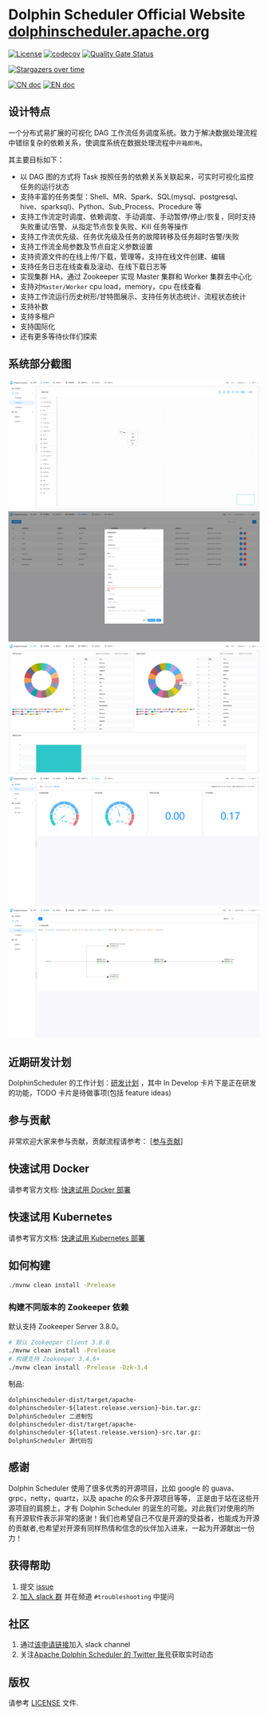 Dolphin Scheduler Official Website
[dolphinscheduler.apache.org](https://dolphinscheduler.apache.org)
==================================================================

[![License](https://img.shields.io/badge/license-Apache%202-4EB1BA.svg)](https://www.apache.org/licenses/LICENSE-2.0.html)
[![codecov](https://codecov.io/gh/apache/dolphinscheduler/branch/dev/graph/badge.svg)](https://codecov.io/gh/apache/dolphinscheduler/branch/dev)
[![Quality Gate Status](https://sonarcloud.io/api/project_badges/measure?project=apache-dolphinscheduler&metric=alert_status)](https://sonarcloud.io/dashboard?id=apache-dolphinscheduler)

[![Stargazers over time](https://starchart.cc/apache/dolphinscheduler.svg)](https://starchart.cc/apache/dolphinscheduler)

[![CN doc](https://img.shields.io/badge/文档-中文版-blue.svg)](README_zh_CN.md)
[![EN doc](https://img.shields.io/badge/document-English-blue.svg)](README.md)

## 设计特点

一个分布式易扩展的可视化 DAG 工作流任务调度系统。致力于解决数据处理流程中错综复杂的依赖关系，使调度系统在数据处理流程中`开箱即用`。

其主要目标如下：

- 以 DAG 图的方式将 Task 按照任务的依赖关系关联起来，可实时可视化监控任务的运行状态
- 支持丰富的任务类型：Shell、MR、Spark、SQL(mysql、postgresql、hive、sparksql)、Python、Sub_Process、Procedure 等
- 支持工作流定时调度、依赖调度、手动调度、手动暂停/停止/恢复，同时支持失败重试/告警、从指定节点恢复失败、Kill 任务等操作
- 支持工作流优先级、任务优先级及任务的故障转移及任务超时告警/失败
- 支持工作流全局参数及节点自定义参数设置
- 支持资源文件的在线上传/下载，管理等，支持在线文件创建、编辑
- 支持任务日志在线查看及滚动、在线下载日志等
- 实现集群 HA，通过 Zookeeper 实现 Master 集群和 Worker 集群去中心化
- 支持对`Master/Worker` cpu load，memory，cpu 在线查看
- 支持工作流运行历史树形/甘特图展示、支持任务状态统计、流程状态统计
- 支持补数
- 支持多租户
- 支持国际化
- 还有更多等待伙伴们探索

## 系统部分截图

![dag](./images/zh_CN/dag.png)
![data-source](./images/zh_CN/data-source.png)
![home](./images/zh_CN/home.png)
![master](./images/zh_CN/master.png)
![workflow-tree](./images/zh_CN/workflow-tree.png)

## 近期研发计划

DolphinScheduler 的工作计划：<a href="https://github.com/apache/dolphinscheduler/projects/1" target="_blank">研发计划</a> ，其中 In Develop 卡片下是正在研发的功能，TODO 卡片是待做事项(包括 feature ideas)

## 参与贡献

非常欢迎大家来参与贡献，贡献流程请参考：
[[参与贡献](docs/docs/zh/contribute/join/contribute.md)]

## 快速试用 Docker

请参考官方文档: [快速试用 Docker 部署](https://dolphinscheduler.apache.org/zh-cn/docs/3.1.2/guide/start/docker)

## 快速试用 Kubernetes

请参考官方文档: [快速试用 Kubernetes 部署](https://dolphinscheduler.apache.org/zh-cn/docs/3.1.2/guide/installation/kubernetes)

## 如何构建

```bash
./mvnw clean install -Prelease
```

### 构建不同版本的 Zookeeper 依赖

默认支持 Zookeeper Server 3.8.0。
```bash
# 默认 Zookeeper Client 3.8.0
./mvnw clean install -Prelease
# 构建支持 Zookeeper 3.4.6+
./mvnw clean install -Prelease -Dzk-3.4
```

制品:

```
dolphinscheduler-dist/target/apache-dolphinscheduler-${latest.release.version}-bin.tar.gz: DolphinScheduler 二进制包
dolphinscheduler-dist/target/apache-dolphinscheduler-${latest.release.version}-src.tar.gz: DolphinScheduler 源代码包
```

## 感谢

Dolphin Scheduler 使用了很多优秀的开源项目，比如 google 的 guava、grpc，netty，quartz，以及 apache 的众多开源项目等等，
正是由于站在这些开源项目的肩膀上，才有 Dolphin Scheduler 的诞生的可能。对此我们对使用的所有开源软件表示非常的感谢！我们也希望自己不仅是开源的受益者，也能成为开源的贡献者,也希望对开源有同样热情和信念的伙伴加入进来，一起为开源献出一份力！

## 获得帮助

1. 提交 [issue](https://github.com/apache/dolphinscheduler/issues/new/choose)
2. [加入 slack 群](https://s.apache.org/dolphinscheduler-slack) 并在频道 `#troubleshooting` 中提问

## 社区

1. 通过[该申请链接](https://s.apache.org/dolphinscheduler-slack)加入 slack channel
2. 关注[Apache Dolphin Scheduler 的 Twitter 账号](https://twitter.com/dolphinschedule)获取实时动态

## 版权

请参考 [LICENSE](https://github.com/apache/dolphinscheduler/blob/dev/LICENSE) 文件.
